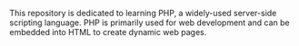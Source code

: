 This repository is dedicated to learning PHP, a widely-used server-side scripting language. 
PHP is primarily used for web development and can be embedded into HTML to create dynamic web pages.

